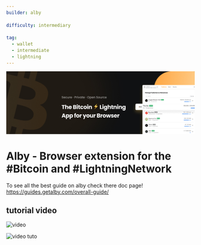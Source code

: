 ```yaml
---
builder: alby

difficulty: intermediary

tag:
  - wallet
  - intermediate
  - lightning
---
```



![cover](assets\0.jpeg)

# Alby - Browser extension for the #Bitcoin and #LightningNetwork 

To see all the best guide on alby check there doc page! https://guides.getalby.com/overall-guide/

## tutorial video

![video](https://youtu.be/nd5fX2vHuDw)

![video tuto](https://guides.getalby.com/overall-guide/)


